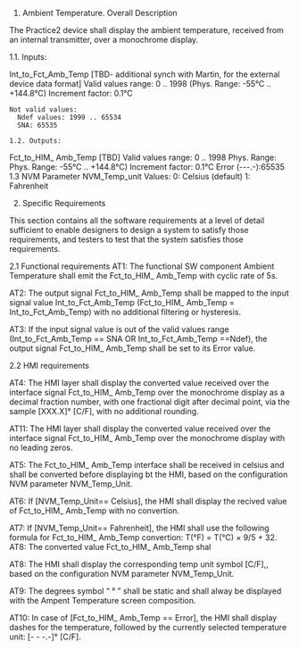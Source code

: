 1.  Ambient Temperature. Overall Description  

The Practice2 device shall display the ambient temperature, received from an internal transmitter, over a monochrome display.

1.1. Inputs:

Int_to_Fct_Amb_Temp
	[TBD- additional synch with Martin, for the external device data format]
	Valid values range: 0 .. 1998 (Phys. Range:  -55°C .. +144.8°C)
	Increment factor:  0.1°C
	
	Not valid values:
	  Ndef values: 1999 .. 65534
	  SNA: 65535
	
	1.2. Outputs:
Fct_to_HIM_ Amb_Temp
	[TBD]
	Valid values range: 0 .. 1998
	Phys. Range:  Phys. Range:  -55°C .. +144.8°C)
	Increment factor:  0.1°C
	Error (---.-):65535
1.3 NVM Parameter
	NVM_Temp_unit
	Values:
	    0: Celsius (default) 
	    1: Fahrenheit	

2.  Specific Requirements  

This section contains all the software requirements at a level of detail sufficient to enable designers to design a system to satisfy those requirements, and testers to test that the system satisfies those requirements.

2.1 Functional requirements
AT1: 	The functional SW component Ambient Temperature shall emit the Fct_to_HIM_ Amb_Temp with cyclic rate of 5s.

AT2: 	The output signal Fct_to_HIM_ Amb_Temp shall be mapped to the input signal value Int_to_Fct_Amb_Temp (Fct_to_HIM_ Amb_Temp = Int_to_Fct_Amb_Temp) with no additional filtering or hysteresis.

AT3:	 If the input signal value is out of the valid values range (Int_to_Fct_Amb_Temp == SNA OR  Int_to_Fct_Amb_Temp ==Ndef), the output signal Fct_to_HIM_ Amb_Temp shall be set to its  Error value.

2.2 HMI requirements

AT4: 	The HMI layer shall display the converted value received over the interface signal Fct_to_HIM_ Amb_Temp over the monochrome display as a decimal fraction number, with one fractional digit after decimal point, via the sample [XXX.X]° [C/F], with no additional rounding.

AT11:	The HMI layer shall display the converted value received over the interface signal Fct_to_HIM_ Amb_Temp over the monochrome display with no leading zeros.

AT5: 	The Fct_to_HIM_ Amb_Temp interface shall be received in celsius and shall be converted before displaying bt the HMI, based on the configuration NVM parameter NVM_Temp_Unit.

AT6:	If [NVM_Temp_Unit== Celsius], the HMI shall display the recived value of Fct_to_HIM_ Amb_Temp with no convertion.

AT7: 	If [NVM_Temp_Unit== Fahrenheit], the HMI shall use the following formula for Fct_to_HIM_ Amb_Temp convertion: T(°F) = T(°C) × 9/5 + 32.
AT8: The converted value Fct_to_HIM_ Amb_Temp shal

AT8: 	The HMI shall display the corresponding temp unit symbol [C/F],, based on the configuration NVM parameter NVM_Temp_Unit.

AT9: 	The degrees symbol “ ° ” shall be static and  shall alway  be displayed with the Ampent Temperature screen composition. 

AT10: In case of [Fct_to_HIM_ Amb_Temp == Error], the HMI shall display dashes for the temperature, followed by the currently selected temperature unit: [- - -.-]° [C/F].
